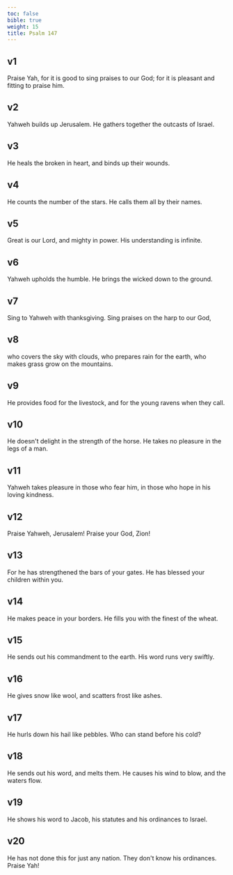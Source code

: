 ```yaml
---
toc: false
bible: true
weight: 15
title: Psalm 147
---
```




## v1 
Praise Yah, for it is good to sing praises to our God; for it is pleasant and fitting to praise him. 

## v2 
Yahweh builds up Jerusalem. He gathers together the outcasts of Israel. 

## v3 
He heals the broken in heart, and binds up their wounds. 

## v4 
He counts the number of the stars. He calls them all by their names. 

## v5 
Great is our Lord, and mighty in power. His understanding is infinite. 

## v6 
Yahweh upholds the humble. He brings the wicked down to the ground. 

## v7 
Sing to Yahweh with thanksgiving. Sing praises on the harp to our God, 

## v8 
who covers the sky with clouds, who prepares rain for the earth, who makes grass grow on the mountains. 

## v9 
He provides food for the livestock, and for the young ravens when they call. 

## v10 
He doesn't delight in the strength of the horse. He takes no pleasure in the legs of a man. 

## v11 
Yahweh takes pleasure in those who fear him, in those who hope in his loving kindness. 

## v12 
Praise Yahweh, Jerusalem! Praise your God, Zion! 

## v13 
For he has strengthened the bars of your gates. He has blessed your children within you. 

## v14 
He makes peace in your borders. He fills you with the finest of the wheat. 

## v15 
He sends out his commandment to the earth. His word runs very swiftly. 

## v16 
He gives snow like wool, and scatters frost like ashes. 

## v17 
He hurls down his hail like pebbles. Who can stand before his cold? 

## v18 
He sends out his word, and melts them. He causes his wind to blow, and the waters flow. 

## v19 
He shows his word to Jacob, his statutes and his ordinances to Israel. 

## v20 
He has not done this for just any nation. They don't know his ordinances. Praise Yah!
